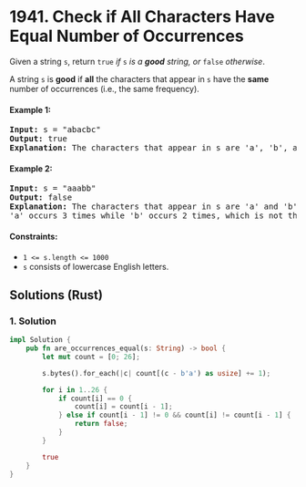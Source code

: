 # 1941. Check if All Characters Have Equal Number of Occurrences
Given a string `s`, return `true` *if* `s` *is a **good** string, or* `false` *otherwise*.

A string `s` is **good** if **all** the characters that appear in `s` have the **same** number of occurrences (i.e., the same frequency).

#### Example 1:
<pre>
<strong>Input:</strong> s = "abacbc"
<strong>Output:</strong> true
<strong>Explanation:</strong> The characters that appear in s are 'a', 'b', and 'c'. All characters occur 2 times in s.
</pre>

#### Example 2:
<pre>
<strong>Input:</strong> s = "aaabb"
<strong>Output:</strong> false
<strong>Explanation:</strong> The characters that appear in s are 'a' and 'b'.
'a' occurs 3 times while 'b' occurs 2 times, which is not the same number of times.
</pre>

#### Constraints:
* `1 <= s.length <= 1000`
* `s` consists of lowercase English letters.

## Solutions (Rust)

### 1. Solution
```Rust
impl Solution {
    pub fn are_occurrences_equal(s: String) -> bool {
        let mut count = [0; 26];

        s.bytes().for_each(|c| count[(c - b'a') as usize] += 1);

        for i in 1..26 {
            if count[i] == 0 {
                count[i] = count[i - 1];
            } else if count[i - 1] != 0 && count[i] != count[i - 1] {
                return false;
            }
        }

        true
    }
}
```

